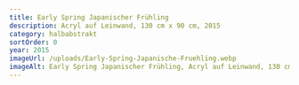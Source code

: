 ```yaml
---
title: Early Spring Japanischer Frühling
description: Acryl auf Leinwand, 130 cm x 90 cm, 2015
category: halbabstrakt
sortOrder: 0
year: 2015
imageUrl: /uploads/Early-Spring-Japanische-Fruehling.webp
imageAlt: Early Spring Japanischer Frühling, Acryl auf Leinwand, 130 cm x 90 cm, 2015
---
```

